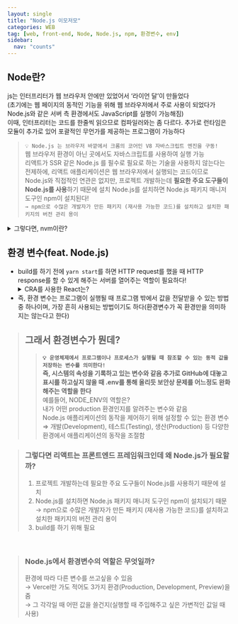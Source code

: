 ```yaml
---
layout: single
title: "Node.js 이모저모"
categories: WEB
tag: [web, front-end, Node, Node.js, npm, 환경변수, env]
sidebar:
  nav: "counts"
---
```


## Node란?

js는 인터프리터가 웹 브라우저 안에만 있었어서 ‘라이언 달’이 만들었다
<br/>(초기에는 웹 페이지의 동적인 기능을 위해 웹 브라우저에서 주로 사용이 되었다가 Node.js와 같은 서버 측 환경에서도 JavaScript를 실행이 가능해짐) <br/>
이때, 인터프리터는 코드를 한줄씩 읽으므로 컴파일러와는 좀 다르다. 추가로 런타임은 모듈이 추가로 있어 포괄적인 무언가를 제공하는 프로그램이 가능하다 <br />

> `💡 Node.js 는 브라우저 바깥에서 크롬의 코어인 V8 자바스크립트 엔진을 구동!`<br/>
> 웹 브라우저 환경이 아닌 곳에서도 자바스크립트를 사용하여 실행 가능
> <br/>
> 리액트가 SSR 같은 Node.js 를 필수로 필요로 하는 기술을 사용하지 않는다는 전제하에, 리액트 애플리케이션은 웹 브라우저에서 실행되는 코드이므로 Node.js와 직접적인 연관은 없지만, 프로젝트 개발하는데 **필요한 주요 도구들이 Node.js를 사용**하기 때문에 설치
> Node.js를 설치하면 Node.js 패키지 매니저 도구인 npm이 설치된다!  
> `→ npm으로 수많은 개발자가 만든 패키지 (재사용 가능한 코드)를 설치하고 설치한 패키지의 버전 관리 용이`

<details>
  <summary>그렇다면, nvm이란?</summary>
  <div markdonw="1">
    <ul>
      <li>노드 버전 매니저(다양한 노드 버전 설치 가능)로, npm의 패키지 매니저이다</li>
      <li>패키지 매니저는 언어에만 종속적이지 않다</li>
      <li>패키지 매니저는 패키지 설치, 리스트업 및 저장 등의 관리 + @를 한다</li>
    </ul>
  </div>
</details>

## 환경 변수(feat. Node.js)

- build를 하기 전에 `yarn start`를 하면 HTTP request를 했을 때 HTTP response를 할 수 있게 해주는 서버를 열어주는 역할이 필요하다!
  <details>
  <summary>CRA를 사용한 React는?</summary>
  React에서는 CRA를 사용하는 경우 해당 역할을 해주는데, <strong>REACT_APP_</strong>라는 명으로 시작되지 않는 환경변수는 무시되므로 보안이 필요한 환경변수 유출을 위할 때는 조심해야한다!<br/>
  이때 기준으로 환경변수가 있으면 <mark>process.env</mark>를 읽게 해준다
  </details>
- 즉, 환경 변수는 프로그램이 실행될 때 프로그램 밖에서 값을 전달받을 수 있는 방법중 하나이며, 가장 흔히 사용되는 방법이기도 하다(환경변수가 꼭 환경만을 의미하지는 않는다고 한다)

> ## 그래서 환경변수가 뭔데?
>
> > **`💡 운영체제에서 프로그램이나 프로세스가 실행될 때 참조할 수 있는 동적 값을 저장하는 변수를 의미한다! `<br/>
> > 즉, 시스템의 속성을 기록하고 있는 변수와 같음
> > 추가로 GitHub에 대놓고 표시를 하고싶지 않을 때 .env를 통해 올리듯 보안상 문제를 어느정도 완화해주는 역할을 한다**  
> > 예를들어, NODE_ENV의 역할은?<br/>
> > 내가 어떤 production 환경인지를 알려주는 변수와 같음<br/>
> > Node.js 애플리케이션의 동작을 제어하기 위해 설정할 수 있는 환경 변수
> > ⇒ 개발(Development), 테스트(Testing), 생산(Production) 등 다양한 환경에서 애플리케이션의 동작을 조절함

> ### 그렇다면 리액트는 프론트엔드 프레임워크인데 왜 Node.js가 필요할까?
>
> 1.  프로젝트 개발하는데 필요한 주요 도구들이 Node.js를 사용하기 때문에 설치
> 2.  Node.js를 설치하면 Node.js 패키지 매니저 도구인 npm이 설치되기 때문
>     → npm으로 수많은 개발자가 만든 패키지 (재사용 가능한 코드)를 설치하고 설치한 패키지의 버전 관리 용이
> 3.  build를 하기 위해 필요

<br/>

> ### Node.js에서 환경변수의 역할은 무엇일까?
>
> 환경에 따라 다른 변수를 쓰고싶을 수 있음 <br/>→ Vercel만 가도 적어도 3가지 환경(Production, Development, Preview)을 줌 <br/>→ 그 각각일 때 어떤 값을 쓸건지(실행할 때 주입해주고 싶은 가변적인 값일 때 사용)
